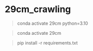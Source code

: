 # 29cm_crawling

> conda activate 29cm python=3.10

> conda activate 29cm

> pip install -r requirements.txt
